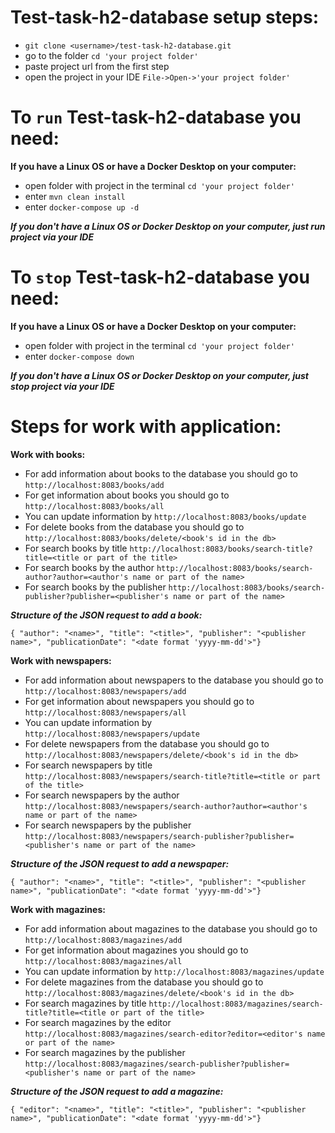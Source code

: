 # __Test-task-h2-database setup steps:__

* ```git clone <username>/test-task-h2-database.git ```
* go to the folder ```cd 'your project folder'```
* paste project url from the first step
* open the project in your IDE ```File->Open->'your project folder'```

# __To ```run``` Test-task-h2-database you need:__

__If you have a Linux OS or have a Docker Desktop on your computer:__

* open folder with project in the terminal ```cd 'your project folder'```
* enter ```mvn clean install```
* enter ```docker-compose up -d```

___If you don't have a Linux OS or Docker Desktop on your computer, just run project via your IDE___

# __To ```stop``` Test-task-h2-database you need:__

__If you have a Linux OS or have a Docker Desktop on your computer:__

* open folder with project in the terminal ```cd 'your project folder'```
* enter ```docker-compose down```

___If you don't have a Linux OS or Docker Desktop on your computer, just stop project via your IDE___

# __Steps for work with application:__

__Work with books:__

* For add information about books to the database you should go to ```http://localhost:8083/books/add```
* For get information about books you should go to ```http://localhost:8083/books/all```
* You can update information by ```http://localhost:8083/books/update```
* For delete books from the database you should go to  ```http://localhost:8083/books/delete/<book's id in the db>```
* For search books by title ```http://localhost:8083/books/search-title?title=<title or part of the title>```
* For search books by the author ```http://localhost:8083/books/search-author?author=<author's name or part of the name>```
* For search books by the publisher ```http://localhost:8083/books/search-publisher?publisher=<publisher's name or part of the name>``` 

___Structure of the JSON request to add a book:___ 

```{ "author": "<name>", "title": "<title>", "publisher": "<publisher name>", "publicationDate": "<date format 'yyyy-mm-dd'>"}```

__Work with newspapers:__

* For add information about newspapers to the database you should go to ```http://localhost:8083/newspapers/add```
* For get information about newspapers you should go to ```http://localhost:8083/newspapers/all```
* You can update information by ```http://localhost:8083/newspapers/update```
* For delete newspapers from the database you should go to  ```http://localhost:8083/newspapers/delete/<book's id in the db>```
* For search newspapers by title ```http://localhost:8083/newspapers/search-title?title=<title or part of the title>```
* For search newspapers by the author ```http://localhost:8083/newspapers/search-author?author=<author's name or part of the name>```
* For search newspapers by the publisher ```http://localhost:8083/newspapers/search-publisher?publisher=<publisher's name or part of the name>```

___Structure of the JSON request to add a newspaper:___ 

```{ "author": "<name>", "title": "<title>", "publisher": "<publisher name>", "publicationDate": "<date format 'yyyy-mm-dd'>"}```

__Work with magazines:__

* For add information about magazines to the database you should go to ```http://localhost:8083/magazines/add```
* For get information about magazines you should go to ```http://localhost:8083/magazines/all```
* You can update information by ```http://localhost:8083/magazines/update```
* For delete magazines from the database you should go to  ```http://localhost:8083/magazines/delete/<book's id in the db>```
* For search magazines by title ```http://localhost:8083/magazines/search-title?title=<title or part of the title>```
* For search magazines by the editor ```http://localhost:8083/magazines/search-editor?editor=<editor's name or part of the name>```
* For search magazines by the publisher ```http://localhost:8083/magazines/search-publisher?publisher=<publisher's name or part of the name>```

___Structure of the JSON request to add a magazine:___ 

```{ "editor": "<name>", "title": "<title>", "publisher": "<publisher name>", "publicationDate": "<date format 'yyyy-mm-dd'>"}```